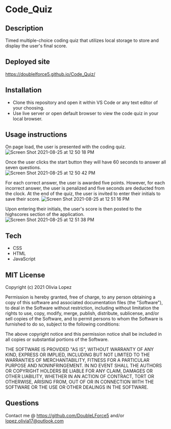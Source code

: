 # Code_Quiz

## Description
Timed multiple-choice coding quiz that utilizes local storage to store and display the user's final score. 
 
## Deployed site
https://doublelforce5.github.io/Code_Quiz/

## Installation
- Clone this repository and open it within VS Code or any text editor of your choosing.
- Use live server or open default browser to view the code quiz in your local browser.  

## Usage instructions 
On page load, the user is presented with the coding quiz. 
![Screen Shot 2021-08-25 at 12 50 18 PM](https://user-images.githubusercontent.com/73543476/130840493-424c419b-3b0c-4187-a4b7-3e880e34341e.png)


Once the user clicks the start button they will have 60 seconds to answer all seven questions.  
![Screen Shot 2021-08-25 at 12 50 42 PM](https://user-images.githubusercontent.com/73543476/130840559-6586bcb8-9803-40f4-af07-1210d83c2f9d.png)


For each correct answer, the user is awarded five points. 
However, for each incorrect answer, the user is penalized and five seconds are deducted from the clock.
At the end of the quiz, the user is invited to enter their initials to save their score. 
![Screen Shot 2021-08-25 at 12 51 16 PM](https://user-images.githubusercontent.com/73543476/130840633-e70a1294-fc37-49f9-ae6a-6cd50ce1963f.png)


Upon entering their initials, the user's score is then posted to the highscores section of the application. 
![Screen Shot 2021-08-25 at 12 51 38 PM](https://user-images.githubusercontent.com/73543476/130840684-e3b2e024-556b-42d7-9d1f-c35deb5b836d.png)


## Tech 
- CSS
- HTML
- JavaScript

## MIT License
Copyright (c) 2021 Olivia Lopez

Permission is hereby granted, free of charge, to any person obtaining a copy
of this software and associated documentation files (the "Software"), to deal
in the Software without restriction, including without limitation the rights
to use, copy, modify, merge, publish, distribute, sublicense, and/or sell
copies of the Software, and to permit persons to whom the Software is
furnished to do so, subject to the following conditions:

The above copyright notice and this permission notice shall be included in all
copies or substantial portions of the Software.

THE SOFTWARE IS PROVIDED "AS IS", WITHOUT WARRANTY OF ANY KIND, EXPRESS OR
IMPLIED, INCLUDING BUT NOT LIMITED TO THE WARRANTIES OF MERCHANTABILITY,
FITNESS FOR A PARTICULAR PURPOSE AND NONINFRINGEMENT. IN NO EVENT SHALL THE
AUTHORS OR COPYRIGHT HOLDERS BE LIABLE FOR ANY CLAIM, DAMAGES OR OTHER
LIABILITY, WHETHER IN AN ACTION OF CONTRACT, TORT OR OTHERWISE, ARISING FROM,
OUT OF OR IN CONNECTION WITH THE SOFTWARE OR THE USE OR OTHER DEALINGS IN THE
SOFTWARE.

## Questions
Contact me @ https://github.com/DoubleLForce5 and/or lopez.olivia17@outlook.com 
